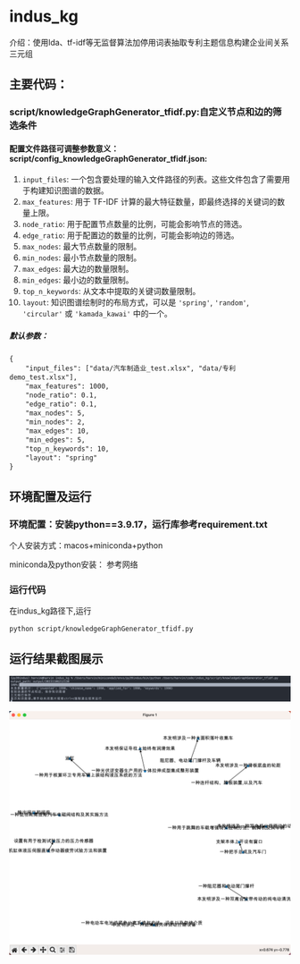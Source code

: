 # indus_kg

介绍：使用lda、tf-idf等无监督算法加停用词表抽取专利主题信息构建企业间关系三元组

## 主要代码：

### script/knowledgeGraphGenerator_tfidf.py:自定义节点和边的筛选条件

#### 配置文件路径可调整参数意义：script/config_knowledgeGraphGenerator_tfidf.json:

1. `input_files`: 一个包含要处理的输入文件路径的列表。这些文件包含了需要用于构建知识图谱的数据。
2. `max_features`: 用于 TF-IDF 计算的最大特征数量，即最终选择的关键词的数量上限。
3. `node_ratio`: 用于配置节点数量的比例，可能会影响节点的筛选。
4. `edge_ratio`: 用于配置边的数量的比例，可能会影响边的筛选。
5. `max_nodes`: 最大节点数量的限制。
6. `min_nodes`: 最小节点数量的限制。
7. `max_edges`: 最大边的数量限制。
8. `min_edges`: 最小边的数量限制。
9. `top_n_keywords`: 从文本中提取的关键词数量限制。
10. `layout`: 知识图谱绘制时的布局方式，可以是 `'spring'`, `'random'`, `'circular'` 或 `'kamada_kawai'` 中的一个。

##### 默认参数：

```
{
    "input_files": ["data/汽车制造业_test.xlsx", "data/专利demo_test.xlsx"],
    "max_features": 1000,
    "node_ratio": 0.1,
    "edge_ratio": 0.1,
    "max_nodes": 5,
    "min_nodes": 2,
    "max_edges": 10,
    "min_edges": 5,
    "top_n_keywords": 10,
    "layout": "spring"
}
```

## 环境配置及运行

### 环境配置：安装python==3.9.17，运行库参考requirement.txt

个人安装方式：macos+miniconda+python

miniconda及python安装： 参考网络

### 运行代码

在indus_kg路径下,运行

```
python script/knowledgeGraphGenerator_tfidf.py
```

## 运行结果截图展示

![1699276939614](image/README/1699276939614.png)

![1699276916968](image/README/1699276916968.png)
